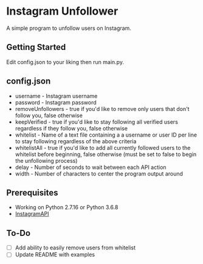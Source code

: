 # Instagram Unfollower

A simple program to unfollow users on Instagram.

## Getting Started

Edit config.json to your liking then run main.py.

## config.json

* username - Instagram username
* password - Instagram password
* removeUnfollowers - true if you'd like to remove only users that don't follow you, false otherwise
* keepVerified - true if you'd like to stay following all verified users regardless if they follow you, false otherwise
* whitelist - Name of a text file containing a a username or user ID per line to stay following regardless of the above criteria
* whitelistAll - true if you'd like to add all currently followed users to the whitelist before beginning, false otherwise (must be set to false to begin the unfollowing process)
* delay - Number of seconds to wait between each API action
* width - Number of characters to center the program output around

## Prerequisites

* Working on Python 2.7.16 or Python 3.6.8
* [InstagramAPI](https://github.com/LevPasha/Instagram-API-python)

## To-Do

- [ ] Add ability to easily remove users from whitelist
- [ ] Update README with examples